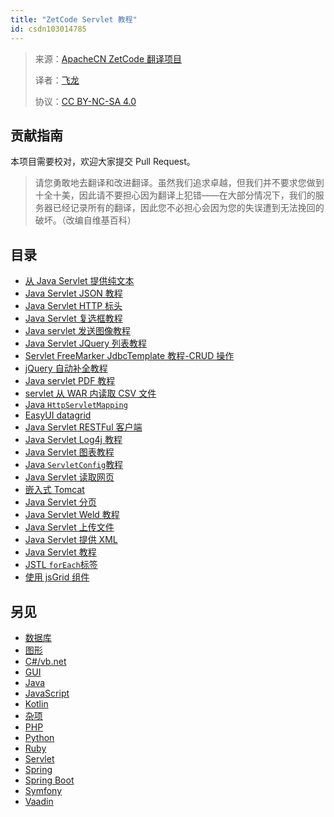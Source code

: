 ```yaml
---
title: "ZetCode Servlet 教程"
id: csdn103014785
---
```


> 来源：[ApacheCN ZetCode 翻译项目](https://github.com/apachecn/zetcode-zh)
> 
> 译者：[飞龙](https://github.com/wizardforcel)
> 
> 协议：[CC BY-NC-SA 4.0](https://creativecommons.org/licenses/by-nc-sa/4.0/deed.zh)

## 贡献指南

本项目需要校对，欢迎大家提交 Pull Request。

> 请您勇敢地去翻译和改进翻译。虽然我们追求卓越，但我们并不要求您做到十全十美，因此请不要担心因为翻译上犯错——在大部分情况下，我们的服务器已经记录所有的翻译，因此您不必担心会因为您的失误遭到无法挽回的破坏。（改编自维基百科）

## 目录

*   [从 Java Servlet 提供纯文本](https://github.com/apachecn/zetcode-zh/blob/master/docs/servlet/10.md)
*   [Java Servlet JSON 教程](https://github.com/apachecn/zetcode-zh/blob/master/docs/servlet/11.md)
*   [Java Servlet HTTP 标头](https://github.com/apachecn/zetcode-zh/blob/master/docs/servlet/12.md)
*   [Java Servlet 复选框教程](https://github.com/apachecn/zetcode-zh/blob/master/docs/servlet/13.md)
*   [Java servlet 发送图像教程](https://github.com/apachecn/zetcode-zh/blob/master/docs/servlet/14.md)
*   [Java Servlet JQuery 列表教程](https://github.com/apachecn/zetcode-zh/blob/master/docs/servlet/15.md)
*   [Servlet FreeMarker JdbcTemplate 教程-CRUD 操作](https://github.com/apachecn/zetcode-zh/blob/master/docs/servlet/16.md)
*   [jQuery 自动补全教程](https://github.com/apachecn/zetcode-zh/blob/master/docs/servlet/17.md)
*   [Java servlet PDF 教程](https://github.com/apachecn/zetcode-zh/blob/master/docs/servlet/18.md)
*   [servlet 从 WAR 内读取 CSV 文件](https://github.com/apachecn/zetcode-zh/blob/master/docs/servlet/19.md)
*   [Java `HttpServletMapping`](https://github.com/apachecn/zetcode-zh/blob/master/docs/servlet/2.md)
*   [EasyUI datagrid](https://github.com/apachecn/zetcode-zh/blob/master/docs/servlet/20.md)
*   [Java Servlet RESTFul 客户端](https://github.com/apachecn/zetcode-zh/blob/master/docs/servlet/21.md)
*   [Java Servlet Log4j 教程](https://github.com/apachecn/zetcode-zh/blob/master/docs/servlet/22.md)
*   [Java Servlet 图表教程](https://github.com/apachecn/zetcode-zh/blob/master/docs/servlet/23.md)
*   [Java `ServletConfig`教程](https://github.com/apachecn/zetcode-zh/blob/master/docs/servlet/24.md)
*   [Java Servlet 读取网页](https://github.com/apachecn/zetcode-zh/blob/master/docs/servlet/25.md)
*   [嵌入式 Tomcat](https://github.com/apachecn/zetcode-zh/blob/master/docs/servlet/26.md)
*   [Java Servlet 分页](https://github.com/apachecn/zetcode-zh/blob/master/docs/servlet/3.md)
*   [Java Servlet Weld 教程](https://github.com/apachecn/zetcode-zh/blob/master/docs/servlet/4.md)
*   [Java Servlet 上传文件](https://github.com/apachecn/zetcode-zh/blob/master/docs/servlet/5.md)
*   [Java Servlet 提供 XML](https://github.com/apachecn/zetcode-zh/blob/master/docs/servlet/6.md)
*   [Java Servlet 教程](https://github.com/apachecn/zetcode-zh/blob/master/docs/servlet/7.md)
*   [JSTL `forEach`标签](https://github.com/apachecn/zetcode-zh/blob/master/docs/servlet/8.md)
*   [使用 jsGrid 组件](https://github.com/apachecn/zetcode-zh/blob/master/docs/servlet/9.md)

## 另见

*   [数据库](https://github.com/apachecn/zetcode-zh/blob/master/docs/db/SUMMARY.md)
*   [图形](https://github.com/apachecn/zetcode-zh/blob/master/docs/graph/SUMMARY.md)
*   [C#/vb.net](https://github.com/apachecn/zetcode-zh/blob/master/docs/dotnet/SUMMARY.md)
*   [GUI](https://github.com/apachecn/zetcode-zh/blob/master/docs/gui/SUMMARY.md)
*   [Java](https://github.com/apachecn/zetcode-zh/blob/master/docs/java/SUMMARY.md)
*   [JavaScript](https://github.com/apachecn/zetcode-zh/blob/master/docs/js/SUMMARY.md)
*   [Kotlin](https://github.com/apachecn/zetcode-zh/blob/master/docs/kotlin/SUMMARY.md)
*   [杂项](https://github.com/apachecn/zetcode-zh/blob/master/docs/misc/SUMMARY.md)
*   [PHP](https://github.com/apachecn/zetcode-zh/blob/master/docs/php/SUMMARY.md)
*   [Python](https://github.com/apachecn/zetcode-zh/blob/master/docs/py/SUMMARY.md)
*   [Ruby](https://github.com/apachecn/zetcode-zh/blob/master/docs/ruby/SUMMARY.md)
*   [Servlet](https://github.com/apachecn/zetcode-zh/blob/master/docs/servlet/SUMMARY.md)
*   [Spring](https://github.com/apachecn/zetcode-zh/blob/master/docs/spring/SUMMARY.md)
*   [Spring Boot](https://github.com/apachecn/zetcode-zh/blob/master/docs/spring-boot/SUMMARY.md)
*   [Symfony](https://github.com/apachecn/zetcode-zh/blob/master/docs/symfony/SUMMARY.md)
*   [Vaadin](https://github.com/apachecn/zetcode-zh/blob/master/docs/vaadin/SUMMARY.md)